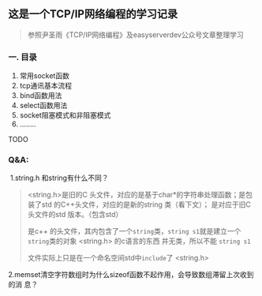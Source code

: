 ## 这是一个TCP/IP网络编程的学习记录

> 参照尹圣雨《TCP/IP网络编程》及easyserverdev公众号文章整理学习

### 一. 目录

1. 常用socket函数
2. tcp通讯基本流程
3. bind函数用法
4. select函数用法
5. socket阻塞模式和非阻塞模式
6. ........

TODO

### Q&A:

​	1.string.h 和string有什么不同？

> <string.h>是旧的C 头文件，对应的是基于char*的字符串处理函数；<string>是包装了std 的C++头文件，对应的是新的string 类（看下文）；
> <cstring>是对应于旧C 头文件的std 版本。（包含std）
>
> <string>是c++ 的头文件，其内包含了一个`string`类，`string s1`就是建立一个`string`类的对象 
> <string.h> 的c语言的东西 并无类，所以不能 `string s1 `
>
> <cstring>文件实际上只是在一个命名空间std中`include`了 <string.h>

​	2.memset清空字符数组时为什么sizeof函数不起作用，会导致数组滞留上次收到的消	息？

